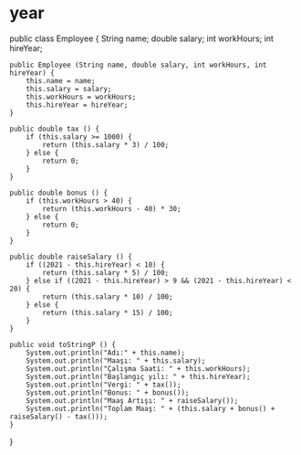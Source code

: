 # year
public class Employee {
    String name;
    double salary;
    int workHours;
    int hireYear;
    
    public Employee (String name, double salary, int workHours, int hireYear) {
        this.name = name;
        this.salary = salary;
        this.workHours = workHours;
        this.hireYear = hireYear;
    }
    
    public double tax () {
        if (this.salary >= 1000) {
            return (this.salary * 3) / 100;
        } else {
            return 0;
        } 
    }
    
    public double bonus () {
        if (this.workHours > 40) {
            return (this.workHours - 40) * 30;
        } else {
            return 0;
        }
    }
    
    public double raiseSalary () {
        if ((2021 - this.hireYear) < 10) {
            return (this.salary * 5) / 100;
        } else if ((2021 - this.hireYear) > 9 && (2021 - this.hireYear) < 20) {
            return (this.salary * 10) / 100;
        } else {
            return (this.salary * 15) / 100;
        }
    }
    
    public void toStringP () {
        System.out.println("Adı:" + this.name);
        System.out.println("Maaşı: " + this.salary);
        System.out.println("Çalışma Saati: " + this.workHours);
        System.out.println("Başlangıç yılı: " + this.hireYear);
        System.out.println("Vergi: " + tax());
        System.out.println("Bonus: " + bonus());
        System.out.println("Maaş Artışı: " + raiseSalary());
        System.out.println("Toplam Maaş: " + (this.salary + bonus() + raiseSalary() - tax()));
    }
    
}
